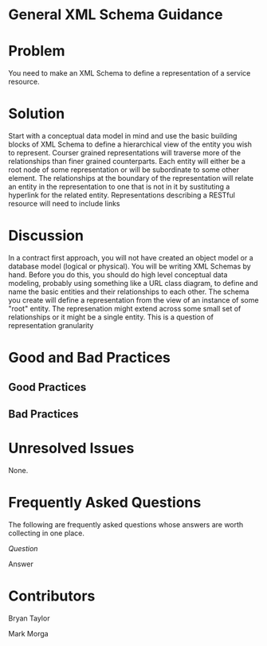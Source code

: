 # General XML Schema Guidance

# Problem

You need to make an XML Schema to define a representation of a service resource.

# Solution

Start with a conceptual data model in mind and use the basic building blocks of XML Schema to define a hierarchical view of the entity you wish to represent. Courser grained representations will traverse more of the relationships than finer grained counterparts. Each entity will either be a root node of some representation or will be subordinate to some other element. The relationships at the boundary of the representation will relate an entity in the representation to one that is not in it by sustituting a hyperlink for the related entity. Representations describing a RESTful resource will need to include links

# Discussion

In a contract first approach, you will not have created an object model or a database model (logical or physical). You will be writing XML Schemas by hand. Before you do this, you should do high level conceptual data modeling, probably using something like a URL class diagram, to define and name the basic entities and their relationships to each other. The schema you create will define a representation from the view of an instance of some "root" entity. The represenation might extend across some small set of relationships or it might be a single entity. This is a question of representation granularity

# Good and Bad Practices

## Good Practices

## Bad Practices

# Unresolved Issues

None.

# Frequently Asked Questions

The following are frequently asked questions whose answers are worth collecting in one place.

*Question*

Answer

# Contributors

Bryan Taylor

Mark Morga
